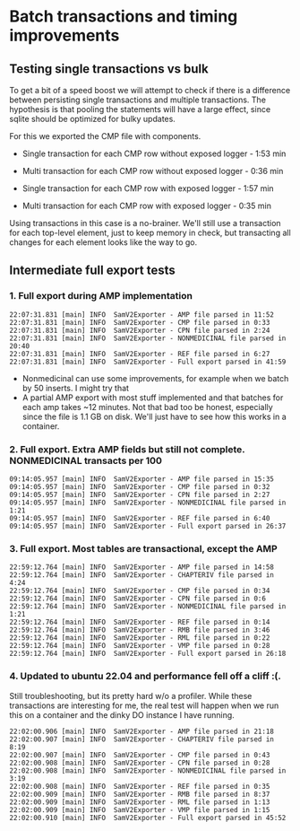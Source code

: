 # Batch transactions and timing improvements

## Testing single transactions vs bulk
To get a bit of a speed boost we will attempt to check if there is a difference between
persisting single transactions and multiple transactions. The hypothesis is that pooling 
the statements will have a large effect, since sqlite should be optimized for bulky updates. 

For this we exported the CMP file with components.
* Single transaction for each CMP row without exposed logger - 1:53 min
* Multi transaction for each CMP row without exposed logger  - 0:36 min

* Single transaction for each CMP row with exposed logger - 1:57 min
* Multi transaction for each CMP row with exposed logger - 0:35 min

Using transactions in this case is a no-brainer. We'll still use a transaction for each top-level element, 
just to keep memory in check, but transacting all changes for each element looks like the way to go. 

## Intermediate full export tests
### 1. Full export during AMP implementation 
```
22:07:31.831 [main] INFO  SamV2Exporter - AMP file parsed in 11:52
22:07:31.831 [main] INFO  SamV2Exporter - CMP file parsed in 0:33
22:07:31.831 [main] INFO  SamV2Exporter - CPN file parsed in 2:24
22:07:31.831 [main] INFO  SamV2Exporter - NONMEDICINAL file parsed in 20:40
22:07:31.831 [main] INFO  SamV2Exporter - REF file parsed in 6:27
22:07:31.831 [main] INFO  SamV2Exporter - Full export parsed in 41:59
```
* Nonmedicinal can use some improvements, for example when we batch by 50 inserts. I might try that
* A partial AMP export with most stuff implemented and that batches for each amp takes ~12 minutes. Not that bad too be
honest, especially since the file is 1.1 GB on disk. We'll just have to see how this works in a container. 

### 2. Full export. Extra AMP fields but still not complete. NONMEDICINAL transacts per 100
```
09:14:05.957 [main] INFO  SamV2Exporter - AMP file parsed in 15:35
09:14:05.957 [main] INFO  SamV2Exporter - CMP file parsed in 0:32
09:14:05.957 [main] INFO  SamV2Exporter - CPN file parsed in 2:27
09:14:05.957 [main] INFO  SamV2Exporter - NONMEDICINAL file parsed in 1:21
09:14:05.957 [main] INFO  SamV2Exporter - REF file parsed in 6:40
09:14:05.957 [main] INFO  SamV2Exporter - Full export parsed in 26:37
```

### 3. Full export. Most tables are transactional, except the AMP
```
22:59:12.764 [main] INFO  SamV2Exporter - AMP file parsed in 14:58
22:59:12.764 [main] INFO  SamV2Exporter - CHAPTERIV file parsed in 4:24
22:59:12.764 [main] INFO  SamV2Exporter - CMP file parsed in 0:34
22:59:12.764 [main] INFO  SamV2Exporter - CPN file parsed in 0:6
22:59:12.764 [main] INFO  SamV2Exporter - NONMEDICINAL file parsed in 1:21
22:59:12.764 [main] INFO  SamV2Exporter - REF file parsed in 0:14
22:59:12.764 [main] INFO  SamV2Exporter - RMB file parsed in 3:46
22:59:12.764 [main] INFO  SamV2Exporter - RML file parsed in 0:22
22:59:12.764 [main] INFO  SamV2Exporter - VMP file parsed in 0:28
22:59:12.764 [main] INFO  SamV2Exporter - Full export parsed in 26:18
```

### 4. Updated to ubuntu 22.04 and performance fell off a cliff :(. 
Still troubleshooting, but its pretty hard w/o a profiler.
While these transactions are interesting for me, the real test will happen when we run this on a container and the dinky DO instance I have running.
```
22:02:00.906 [main] INFO  SamV2Exporter - AMP file parsed in 21:18
22:02:00.907 [main] INFO  SamV2Exporter - CHAPTERIV file parsed in 8:19
22:02:00.907 [main] INFO  SamV2Exporter - CMP file parsed in 0:43
22:02:00.908 [main] INFO  SamV2Exporter - CPN file parsed in 0:28
22:02:00.908 [main] INFO  SamV2Exporter - NONMEDICINAL file parsed in 3:19
22:02:00.908 [main] INFO  SamV2Exporter - REF file parsed in 0:35
22:02:00.909 [main] INFO  SamV2Exporter - RMB file parsed in 8:37
22:02:00.909 [main] INFO  SamV2Exporter - RML file parsed in 1:13
22:02:00.909 [main] INFO  SamV2Exporter - VMP file parsed in 1:15
22:02:00.910 [main] INFO  SamV2Exporter - Full export parsed in 45:52
```

